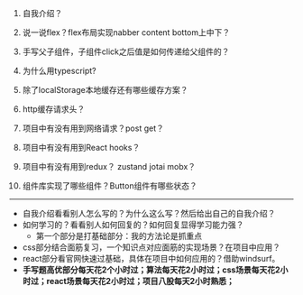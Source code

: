 1. 自我介绍？
2. 说一说flex？flex布局实现nabber content bottom上中下？
   
4. 手写父子组件，子组件click之后值是如何传递给父组件的？
5. 为什么用typescript?
6. 除了localStorage本地缓存还有哪些缓存方案？
7. http缓存请求头？
8. 项目中有没有用到网络请求？post get？
9. 项目中有没有用到React hooks？
10. 项目中有没有用到redux？ zustand jotai mobx？
11. 组件库实现了哪些组件？Button组件有哪些状态？
---
- 自我介绍看看别人怎么写的？为什么这么写？然后给出自己的自我介绍？
- 如何学习的？看看别人如何回复的？如何回复显得学习能力强？
  - 第一个部分是打基础部分：我的方法论是抓重点
- css部分结合面筋复习，一个知识点对应面筋的实现场景？在项目中应用？
- react部分看官网快速过基础，具体在项目中如何应用的？借助windsurf。
- **手写题高优部分每天花2个小时过；算法每天花2小时过；css场景每天花2小时过；react场景每天花2小时过；项目八股每天2小时熟悉；**
